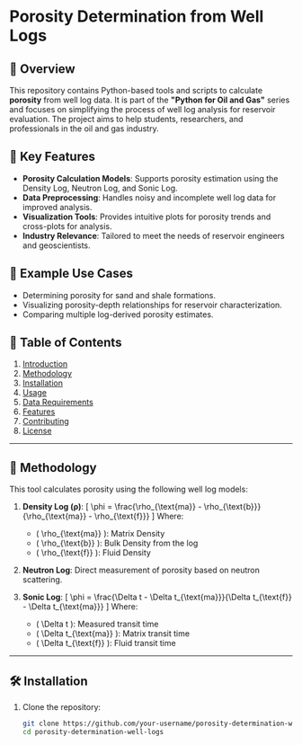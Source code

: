 # Porosity Determination from Well Logs

## 📖 Overview
This repository contains Python-based tools and scripts to calculate **porosity** from well log data. It is part of the **"Python for Oil and Gas"** series and focuses on simplifying the process of well log analysis for reservoir evaluation. The project aims to help students, researchers, and professionals in the oil and gas industry.

## 🚀 Key Features
- **Porosity Calculation Models**: Supports porosity estimation using the Density Log, Neutron Log, and Sonic Log.
- **Data Preprocessing**: Handles noisy and incomplete well log data for improved analysis.
- **Visualization Tools**: Provides intuitive plots for porosity trends and cross-plots for analysis.
- **Industry Relevance**: Tailored to meet the needs of reservoir engineers and geoscientists.

## 🧪 Example Use Cases
- Determining porosity for sand and shale formations.
- Visualizing porosity-depth relationships for reservoir characterization.
- Comparing multiple log-derived porosity estimates.

## 📑 Table of Contents
1. [Introduction](#introduction)
2. [Methodology](#methodology)
3. [Installation](#installation)
4. [Usage](#usage)
5. [Data Requirements](#data-requirements)
6. [Features](#features)
7. [Contributing](#contributing)
8. [License](#license)

---

## 🔬 Methodology
This tool calculates porosity using the following well log models:
1. **Density Log (ρ)**:
   \[
   \phi = \frac{\rho_{\text{ma}} - \rho_{\text{b}}}{\rho_{\text{ma}} - \rho_{\text{f}}}
   \]
   Where:
   - \( \rho_{\text{ma}} \): Matrix Density
   - \( \rho_{\text{b}} \): Bulk Density from the log
   - \( \rho_{\text{f}} \): Fluid Density
   
2. **Neutron Log**:
   Direct measurement of porosity based on neutron scattering.

3. **Sonic Log**:
   \[
   \phi = \frac{\Delta t - \Delta t_{\text{ma}}}{\Delta t_{\text{f}} - \Delta t_{\text{ma}}}
   \]
   Where:
   - \( \Delta t \): Measured transit time
   - \( \Delta t_{\text{ma}} \): Matrix transit time
   - \( \Delta t_{\text{f}} \): Fluid transit time

---

## 🛠️ Installation
1. Clone the repository:
   ```bash
   git clone https://github.com/your-username/porosity-determination-well-logs.git
   cd porosity-determination-well-logs
